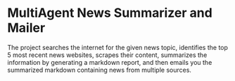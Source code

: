 # MultiAgent News Summarizer and Mailer

The project searches the internet for the given news topic, identifies the top 5 most recent news websites, scrapes their content, summarizes the information by generating a markdown report, and then emails you the summarized markdown containing news from multiple sources.
